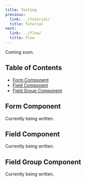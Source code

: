 ```yaml
---
title: Testing
previous:
  link: ../tutorial/
  title: Tutorial
next:
  link: ../flow/
  title: Flow
---
```



Coming soon.




## Table of Contents

* [Form Component](#form-component)
* [Field Component](#field-component)
* [Field Group Component](#field-group-component)




## Form Component

Currently being written.




## Field Component

Currently being written.




## Field Group Component

Currently being written.


